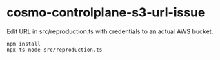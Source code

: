 # cosmo-controlplane-s3-url-issue 

Edit URL in src/reproduction.ts with credentials to an actual AWS bucket.   

```
npm install
npx ts-node src/reproduction.ts
```

